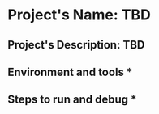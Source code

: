 # Project's Name: TBD

## Project's Description: TBD

## Environment and tools *

## Steps to run and debug *
